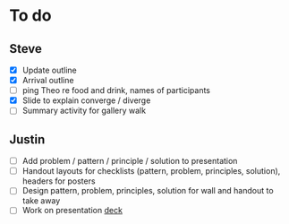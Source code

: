 # To do

## Steve

- [x] Update outline
- [x] Arrival outline
- [ ] ping Theo re food and drink, names of participants
- [x] Slide to explain converge / diverge
- [ ] Summary activity for gallery walk

## Justin

- [ ] Add problem / pattern / principle / solution to presentation
- [ ] Handout layouts for checklists (pattern, problem, principles, solution), headers for posters
- [ ] Design pattern, problem, principles, solution for wall and handout to take away
- [ ] Work on presentation [deck](./future-friendly-deck.md)
